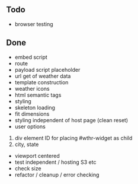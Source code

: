 ## Todo
- browser testing


## Done
- embed script
- route
- payload script placeholder
- url get of weather data
- template construction
- weather icons
- html semantic tags
- styling
- skeleton loading
- fit dimensions
- styling independent of host page (clean reset)
- user options
1. div element ID for placing #wthr-widget as child
2. city, state
- viewport centered
- test independent / hosting S3 etc
- check size
- refactor / cleanup / error checking
